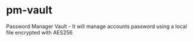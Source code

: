# pm-vault
Password Manager Vault - It will manage accounts password using a local file encrypted with AES256